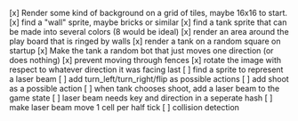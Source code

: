 [x] Render some kind of background on a grid of tiles, maybe 16x16 to start.
[x] find a "wall" sprite, maybe bricks or similar
[x] find a tank sprite that can be made into several colors (8 would be ideal)
[x] render an area around the play board that is ringed by walls
[x] render a tank on a random square on startup
[x] Make the tank a random bot that just moves one direction (or does nothing)
[x] prevent moving through fences
[x] rotate the image with respect to whatever direction it was facing last
[ ] find a sprite to represent a laser beam
[ ] add turn_left/turn_right/flip as possible actions
[ ] add shoot as a possible action
[ ] when tank chooses shoot, add a laser beam to the game state
[ ] laser beam needs key and direction in a seperate hash
[ ] make laser beam move 1 cell per half tick
[ ] collision detection
